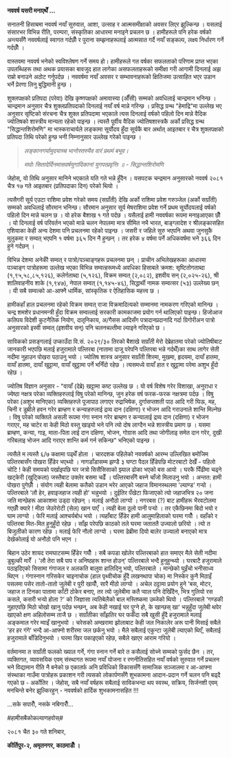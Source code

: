 **नववर्ष यसरी मनाएथेँ \...**

सनातनी हिसाबमा नववर्ष नयाँ सुरुवात, आशा, उत्साह र आत्मसमीक्षाको अवसर लिएर
झुल्किन्छ । यसलाई संसारभर विभिन्न रीति, परम्परा, संस्कृतिका आधारमा मनाइने प्रचलन छ
। हामीहरूले पनि हरेक वर्षको अन्त्यसँगै नववर्षलाई स्वागत गर्दछौँ र पुराना सम्झनाहरूलाई
आत्मसात गर्दै नयाँ सङ्कल्प, लक्ष्य निर्धारण गर्ने गर्दछौँ ।

वास्तवमा नववर्ष भनेको स्वविश्लेषण गर्ने समय हो। हामीहरूले गत वर्षका सफलताको परिणाम
प्राप्त भएका उपलब्धिहरू तथा अथक प्रयासका बावजुद हात लागेका असफलताहरूको समीक्षा
गरी आगामी दिनलाई अझ राम्रो बनाउने अठोट गर्नुपर्दछ । नववर्षमा नयाँ अवसर र
सम्भावनाहरूको क्षितिजमा उत्साहित भएर उडान भर्ने प्रेरणा लिनु बुद्धिमानी हुन्छ ।

शुक्लपक्षको प्रतिपदा (परेवा) देखि कृष्णपक्षको अमावास्या (औँसी) सम्मको अवधिलाई
चान्द्रमान भनिन्छ । चान्द्रमान अनुसार चैत्र शुक्लप्रतिपदाको दिनलाई नयाँ वर्ष मान्ने
गरिन्छ । प्रसिद्ध ग्रन्थ \"हेमाद्रि\"मा उल्लेख भए अनुसार सृष्टिको संरचना चैत्र शुक्ल
प्रतिपदामा भएकाले त्यस दिनलाई वर्षको पहिलो दिन मान्ने वैदिक ज्योतिषको शास्त्रीय
मान्यता रहेको पाइन्छ । त्यस्तै पूर्वीय वैदिक ज्योतिषशास्त्रकै अर्को प्रसिद्ध ग्रन्थ
\"सिद्धान्तशिरोमणि\" मा भास्कराचार्यले लङ्कामा सूर्योदय हुँदा सूर्यकै बार अर्थात्
आइतबार र चैत्र शुक्लपक्षको प्रतिपदा तिथि परेको हुन्छ भनी निम्नानुसार उल्लेख गरेको
पाइन्छ ।

> *लङ्कानगर्यामुदयाच्च भानोस्तस्यैव वारं प्रथमं बभूव।*
>
> *मघोः सितादेर्दिनमासवर्षयुगादिकानां युगपत्प्रवृत्तिः ॥ - सिद्धान्तशिरोमणि*

जेहोस्, यो तिथि अनुसार मानिने भएकाले यति गते भन्ने हुँदैन । यसपटक चन्द्रमान अनुसारको
नववर्ष २०८१ चैत्र १७ गते आइतबार (प्रतिपदाका दिन) परेको थियो ।

त्यसैगरी सूर्य एउटा राशिमा प्रवेश गरेको समय (सग्राँती) देखि अर्को राशिमा प्रवेश गरुञ्जेल
(अर्को सग्राँती) सम्मको अवधिलाई सौरमान भनिन्छ। सौरमान अनुसार सूर्य मेषराशिमा प्रवेश
गर्ने प्रथम सूर्योदयलाई वर्षको पहिलो दिन मान्ने चलन छ । यो हरेक बैशाख १ गते पर्दछ ।
यसैलाई हामी नववर्षका रूपमा मनाइआएका छौँ । यो दिनलाई वर्ष परिवर्तन भएको मान्ने
चलन नेपालमा मात्र सीमित नभै भारत, बाङ्ग्लादेश र श्रीलङ्कासहित एशियाका केही अन्य
देशमा पनि प्रचलनमा रहेको पाइन्छ । जसरी र जहिले सुरु भएपनि अथवा जुनसुकै मुलुकमा र
सम्वत् भएपनि १ वर्षमा ३६५ दिन नै हुन्छन् । तर हरेक ४ वर्षमा पर्ने अधिकवर्षमा भने ३६६
दिन हुने गर्दछन् ।

विभिन्न देशमा अनेकौँ सम्वत् र पात्रो/पञ्चाङ्गहरू प्रचलनमा छन् । प्राचीन अभिलेखहरूका
आधारमा पञ्चाङ्ग पात्रोहरूमा उल्लेख भएका विभिन्न सम्वत्हरूमध्ये अवधिका हिसाबले क्रमश:
सृष्टितोगताब्दा (१,९५,५८,८५,१२६), कलेर्गताब्दा (५,१२६), विक्रम सम्वत् (२,०८२),
इशवीय सन् (२,०२५-२६), श्री शालिवाहनीय शाके (१,९४७), नेपाल सम्वत् (१,१४५-४६),
सिद्धार्थी नामक सम्वत्सर (५३) उल्लेख्य छन् । यी सबै सम्वत्को आ-आफ्नै धार्मिक, सांस्कृतिक
र ऐतिहासिक महत्त्व छ ।

हामीकहाँ हाल प्रचलनमा रहेको विक्रम सम्वत् राजा विक्रमादित्यको सम्मानमा नामकरण
गरिएको मानिन्छ । चन्द्र शमशेर प्रधानमन्त्री हुँदा विक्रम सम्वत्लाई सरकारी कामकाजमा
प्रयोग गर्न थालिएको पाइन्छ। हिजोआज कतिपय विदेशी कुटनैतिक नियोग, दातृनिकाय,
अ/गैसस आदिसँग पत्रादानप्रदानादि गर्दा ग्रिगोरीअन पात्रो अनुसारको इस्वी सम्वत्
(इशवीय सन्) पनि चलनचल्तीमा ल्याइने गरिएको छ ।

साविकको प्रसङ्गलाई उप्काउँदा वि.सं. २०२९/३० तिरको बैशाखे सग्राँती मेरो देब्रेहातमा
परेको ज्योतिषीबाट जानकारी भएपछि मलाई हजुरामाले पल्तिरबा (नातामा दाजू परेपनि
पल्तिरबा भन्ने गर्दथेँ)का साथ लागेर सेती नदीमा नुहाउन पोखरा पठाउनु भयो । ज्योतिष
शास्त्र अनुसार सग्राँती शिरमा, मुखमा, हृदयमा, दायाँ हातमा, वायाँ हातमा, दायाँ
खुट्टामा, वायाँ खुट्टामा पर्ने भनिँदो रहेछ । त्यसमध्ये वायाँ हात र खुट्टामा परेमा अशुभ
हुँदो रहेछ ।

ज्योतिष विज्ञान अनुसार - \"वायाँ (देब्रे) खट्टामा कष्ट उल्लेख छ । यो वर्ष विशेष गरेर
विशाखा, अनुराधा र ज्येष्ठा नक्षत्र परेका व्यक्तिहरुलाई विषु परेको मानिन्छ, जुन हरेक वर्ष
फरक-फरक नक्षत्रमा पर्दछ । विषु परेका (अशुभ मानिएका) व्यक्तिहरुले पूजापाठ लगाएर
रुद्राभिषेक, दुर्गासप्तशती पाठ आदि गरी घिऊ, मह, चिनी र डुम्रीले हवन गरेर ब्राम्हण र
कन्याहरुलाई द्रव्य दान (दक्षिणा) र भोजन आदि गराउनाले शान्ति मिल्नेछ । विषु परेको
व्यक्तिले असली रूपमा गंगा स्नान गरेर ब्राम्हण र कन्यालाई द्रव्य दान (दक्षिणा) र भोजन
गराएर, मह चाटेर वा केही मिठो वस्तु खाइयो भने पनि त्यो दोष लाग्दैन भन्ने शास्त्रीय
प्रमाण छ । यसमा ब्राम्हण, कन्या, गाइ, माता-पिता लाई दान दक्षिणा, भोजन, गोग्रास
आदि तथा जोगीलाइ समेत दान गरेर, दुखी गरिबलाइ भोजन आदि गराएर शान्ति कर्म गर्न
सकिन्छ\" भनिएको पाइन्छ ।

त्यसैले म त्यस्तै ६/७ कक्षामा पढ्थेँ होला । चारदशक पहिलेको नववर्षको आरम्भ उल्लिखित
बमोजिम पल्तिरबासँग पोखरा हिँडेर भएथ्यो । नागडाँडासम्म झण्डै ३ घण्टा पैदल हिँडेपछि
मोटरबाटो देखेँ - पहिलो चोटि ! केही समयको पर्खाइपछि घर जत्रो सिसैसिसाको झ्याल
ढोका भएको बस आयो । घरकै पिँढीमा चढ्ने खट्केरी (खुट्किला) जस्तैबाट उक्लेर बसमा चढेँ ।
पल्तिरबासँगै बस्ने चाँजो मिलाउनु भयो । अन्तत: हामी पोखरा पुगेछौँ । संयोग त्यही बेलामा
कतैको उडान भरेर आएको जहाज विमानस्थलमा \'ल्याण्ड\' गर्‍यो । पल्तिरबाले \'लौ हेर,
हवाइजहाज त्यही हो\' भन्नुभयो । दुईतिर पँखेटा फिजाएको त्यो जहाजभित्र २० जना जति
मान्छेहरू आकाशमा उड्दा रहेछन् । मलाई अनौठो लाग्यो । नगरबस (?) बाट हामीहरू
भैरवटोलमा गएछौँ क्यारे ! मीठा जेउरेरोटी (सेल) खान पाएँ । त्यही बेला ठूलो पानी पर्‍यो
। तर एकैछिनमा बिदो भयो र घाम लाग्यो । फेरि मलाई आश्चर्यबोध भयो । त्यहाँबाट हिँडेर
हामी आलुमाहिलाको घरमा गयौँ । वहाँको र पल्तिरबा मित-मित हुनुहुँदो रहेछ । साँझ परेपछि
काठको तले घरमा जताततै उज्यालो छरियो । त्यो त बिजुलीको कारण रहेछ । मलाई फेरि
नौलो लाग्यो । घरमा ढेब्रीमा दियो बालेर उज्यालो बनाएको मात्र देखेकोलाई यो अनौठो
पनि भएन ।

बिहान उठेर शायद रामघाटसम्म हिँडेर गयौँ । सबै कपडा खोलेर पल्तिरबाको हात समाएर मैले
सेती नदीमा डुबुल्की मारेँ । \'लौ तेरा सबै पाप र अनिष्ठहरू शान्त होउन्\' पल्तिरबाले भन्दै
हुनुहुन्थ्यो । घरबाटै हजुरामाले पठाइदिएको सिसामा गंगाजल र अलकति बालुवा हालिदिनु
भयो, पल्तिरबाले । मान्छेको घुइँचो भनीसाध्य थिएन । गंगास्नान गरिसकेर चाइनाचोक (हाल
पृथ्वीचोक हुँदै लखनथापा चोक) मा निस्केर कुनै मिठाइँ पसलमा पसेर तातो-तातो जुलेबी र पुरी
खायौँ, सारै मीठो लाग्यो । अचेल ठट्टामा प्रयोग हुने \'बस, मोटर, जहाज त टिनका
पातामा काँटी ठोकेर बनाए, तर त्यो जुलेबीमा कतै प्वाल पनि देखिँदैन, भित्र गुलियो रस
कसले, कसरी भर्‍यो होला ?\' को जिज्ञासा त्यतिबेलैको बाल मस्तिष्कमा उब्जेको थियो ।
पल्तिरबाले \'गण्डकी नुहाएपछि मिठो चोखो खानु पर्दछ भन्छन्, अब केही नखाई घर पुग्ने हो,
के खान्छस् खा\' भन्नुहुँदा जुलेबी थपेर खाएको क्षण अहिलोसम्म ताजै छ । सग्राँतीका साँझतिर
घर फर्कँदा सबै खुसी हुँदै हजुरामाले मलाई अङ्कमाल गरेर म्वाइँ खानुभयो । चरेसको अम्खरामा
झोलाबाट केही जल निकालेर अरू पानी मिसाई सबैले \'हर हर गंगे\' भन्दै आ-आफ्नो शरीरमा
जल छर्कनु भयो । मैले सबैलाई एकुन्टा जुलेबी ल्याएको थिएँ, सबैलाई हजुरामाले बाँडिदिनुभयो ।
घरमा खिर पकाइएको रहेछ, सबैले खाएर आराम गरियो ।

वर्तमानमा त सग्राँती फलको ख्याल गर्ने, गंगा स्नान गर्ने बारे त कसैलाई सोच्ने सम्मको
फुर्सद छैन । तर, व्यक्तिगत, व्यावसयिक एवम् संस्थागत रूपमा नयाँ योजना र रणनीतिसहित
नयाँ वर्षको सुरुवात गर्ने प्रचलन भने विद्यामान रीति नै बनेको छ एकातर्फ अनि प्रविधिको
विकाससँगै सामाजिक सञ्जालमा र आ-आफ्ना संस्थाका नाउँमा पात्रोहरू प्रकाशन गरी त्यसको
लोकार्पणसँगै शुभकामना आदान-प्रदान गर्ने चलन पनि बढ्दै गएको छ - अर्कोतिर । जेहोस्, सबै
नयाँ वर्षहरू सबैलाई साविकभन्दा थप स्वस्थ, सक्रिय, सिर्जनशी एवम् मनचिन्ते बनेर
झुल्किरहुन् - नववर्षको हार्दिक शुभकामनासहित !!!

\...सके सपारौँ, नसके नबिगारौँ\...

#हामीसबैकोकल्याणहवोस्#

२०८१ चैत ३० गते शनिबार,

**कीर्तिपुर-२, अमृतनगर, काठमाडौँ ।**
